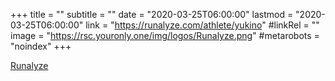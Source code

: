 +++
title = ""
subtitle = ""
date = "2020-03-25T06:00:00"
lastmod = "2020-03-25T06:00:00"
link = "https://runalyze.com/athlete/yukino"
#linkRel = ""
image = "https://rsc.youronly.one/img/logos/Runalyze.png"
#metarobots = "noindex"
+++

<a href="https://runalyze.com/athlete/yukino" rel="me noopener external nofollow" referrerpolicy="strict-origin-when-cross-origin">Runalyze</a>
